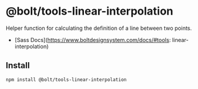 # @bolt/tools-linear-interpolation

Helper function for calculating the definition of a line between two points.

- [Sass Docs](https://www.boltdesignsystem.com/docs/#tools: linear-interpolation)

## Install

```bash
npm install @bolt/tools-linear-interpolation
```
